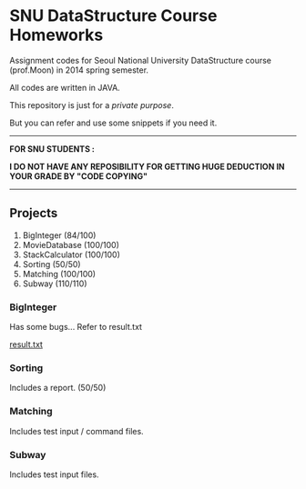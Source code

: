 # SNU DataStructure Course Homeworks

Assignment codes for Seoul National University DataStructure course (prof.Moon) in 2014 spring semester.

All codes are written in JAVA. 

This repository is just for a *private purpose*.  

But you can refer and use some snippets if you need it.  

-----

**FOR SNU STUDENTS :**

**I DO NOT HAVE ANY REPOSIBILITY FOR GETTING HUGE DEDUCTION IN YOUR GRADE BY "CODE COPYING"**

-----
## Projects

1. BigInteger (84/100)
2. MovieDatabase (100/100)
3. StackCalculator (100/100)
4. Sorting (50/50)
5. Matching (100/100)
6. Subway (110/110)

### BigInteger

Has some bugs... 
Refer to result.txt 

[result.txt](https://github.com/EastskyKang/SNU_DataStructure_2014_Spring/blob/master/BigInteger/result.txt)

### Sorting

Includes a report. (50/50)

### Matching 

Includes test input / command files. 

### Subway 

Includes test input files.
